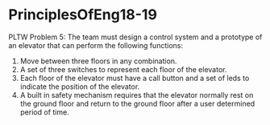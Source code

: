 # PrinciplesOfEng18-19
PLTW
Problem 5:
The team must design a control system and a prototype of an elevator that can perform the following functions:
1. Move between three floors in any combination.
2. A set of three switches to represent each floor of the elevator. 
3. Each floor of the elevator must have a call button and a set of leds to indicate the position of the elevator. 
4. A built in safety mechanism requires that the elevator normally rest on the ground floor and return to the ground floor after a user determined period of time. 
